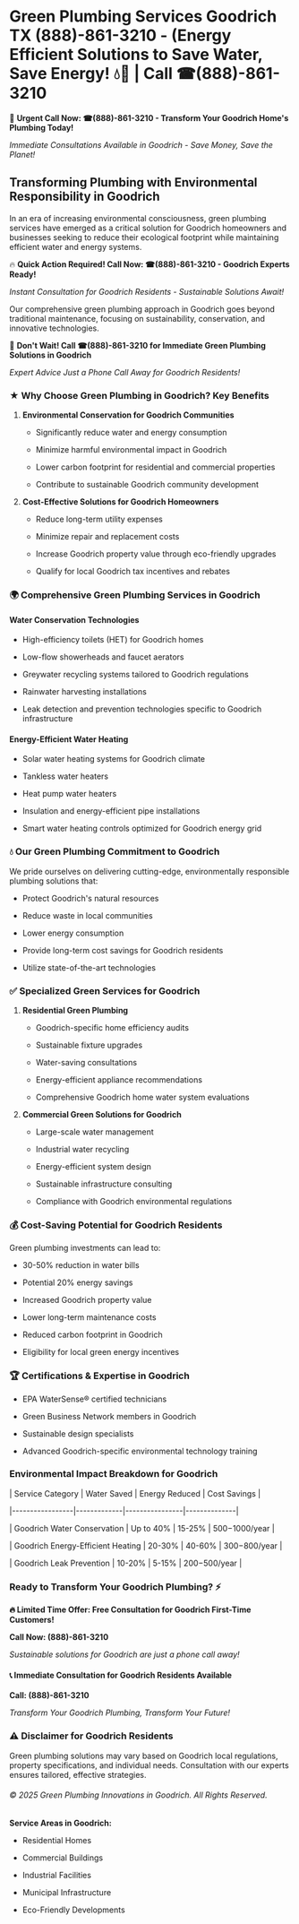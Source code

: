 # Green Plumbing Services Goodrich TX (888)-861-3210 - (Energy Efficient Solutions to Save Water, Save Energy! 💧🌿 | Call ☎(888)-861-3210

🚨 **Urgent Call Now: ☎(888)-861-3210 - Transform Your Goodrich Home's Plumbing Today!**
*Immediate Consultations Available in Goodrich - Save Money, Save the Planet!*

## Transforming Plumbing with Environmental Responsibility in Goodrich

In an era of increasing environmental consciousness, green plumbing services have emerged as a critical solution for Goodrich homeowners and businesses seeking to reduce their ecological footprint while maintaining efficient water and energy systems. 

🔥 **Quick Action Required! Call Now: ☎(888)-861-3210 - Goodrich Experts Ready!**
*Instant Consultation for Goodrich Residents - Sustainable Solutions Await!*

Our comprehensive green plumbing approach in Goodrich goes beyond traditional maintenance, focusing on sustainability, conservation, and innovative technologies.

🚨 **Don't Wait! Call ☎(888)-861-3210 for Immediate Green Plumbing Solutions in Goodrich**
*Expert Advice Just a Phone Call Away for Goodrich Residents!*

### ★ Why Choose Green Plumbing in Goodrich? Key Benefits

1. **Environmental Conservation for Goodrich Communities** 
   - Significantly reduce water and energy consumption
   - Minimize harmful environmental impact in Goodrich
   - Lower carbon footprint for residential and commercial properties
   - Contribute to sustainable Goodrich community development

2. **Cost-Effective Solutions for Goodrich Homeowners** 
   - Reduce long-term utility expenses
   - Minimize repair and replacement costs
   - Increase Goodrich property value through eco-friendly upgrades
   - Qualify for local Goodrich tax incentives and rebates

### 🌍 Comprehensive Green Plumbing Services in Goodrich

#### Water Conservation Technologies
- High-efficiency toilets (HET) for Goodrich homes
- Low-flow showerheads and faucet aerators
- Greywater recycling systems tailored to Goodrich regulations
- Rainwater harvesting installations
- Leak detection and prevention technologies specific to Goodrich infrastructure

#### Energy-Efficient Water Heating
- Solar water heating systems for Goodrich climate
- Tankless water heaters
- Heat pump water heaters
- Insulation and energy-efficient pipe installations
- Smart water heating controls optimized for Goodrich energy grid

### 💧 Our Green Plumbing Commitment to Goodrich

We pride ourselves on delivering cutting-edge, environmentally responsible plumbing solutions that:
- Protect Goodrich's natural resources
- Reduce waste in local communities
- Lower energy consumption
- Provide long-term cost savings for Goodrich residents
- Utilize state-of-the-art technologies

### ✅ Specialized Green Services for Goodrich

1. **Residential Green Plumbing**
   - Goodrich-specific home efficiency audits
   - Sustainable fixture upgrades
   - Water-saving consultations
   - Energy-efficient appliance recommendations
   - Comprehensive Goodrich home water system evaluations

2. **Commercial Green Solutions for Goodrich**
   - Large-scale water management
   - Industrial water recycling
   - Energy-efficient system design
   - Sustainable infrastructure consulting
   - Compliance with Goodrich environmental regulations

### 💰 Cost-Saving Potential for Goodrich Residents

Green plumbing investments can lead to:
- 30-50% reduction in water bills
- Potential 20% energy savings
- Increased Goodrich property value
- Lower long-term maintenance costs
- Reduced carbon footprint in Goodrich
- Eligibility for local green energy incentives

### 🏆 Certifications & Expertise in Goodrich

- EPA WaterSense® certified technicians
- Green Business Network members in Goodrich
- Sustainable design specialists
- Advanced Goodrich-specific environmental technology training

### Environmental Impact Breakdown for Goodrich

| Service Category | Water Saved | Energy Reduced | Cost Savings |
|-----------------|-------------|----------------|--------------|
| Goodrich Water Conservation | Up to 40% | 15-25% | $500-$1000/year |
| Goodrich Energy-Efficient Heating | 20-30% | 40-60% | $300-$800/year |
| Goodrich Leak Prevention | 10-20% | 5-15% | $200-$500/year |

### Ready to Transform Your Goodrich Plumbing? ⚡

**🔥 Limited Time Offer: Free Consultation for Goodrich First-Time Customers!**

**Call Now: (888)-861-3210**
*Sustainable solutions for Goodrich are just a phone call away!*

#### 📞 Immediate Consultation for Goodrich Residents Available

**Call: (888)-861-3210**
*Transform Your Goodrich Plumbing, Transform Your Future!*

### ⚠️ Disclaimer for Goodrich Residents

Green plumbing solutions may vary based on Goodrich local regulations, property specifications, and individual needs. Consultation with our experts ensures tailored, effective strategies.

###### © 2025 Green Plumbing Innovations in Goodrich. All Rights Reserved.

**Service Areas in Goodrich:** 
- Residential Homes
- Commercial Buildings
- Industrial Facilities
- Municipal Infrastructure
- Eco-Friendly Developments